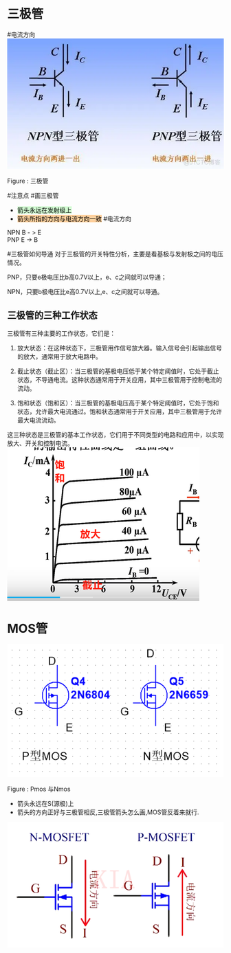 
# 三极管
#电流方向
![](assets/Pasted%20image%2020231112112326.png)

Figure : 三极管  

#注意点 #画三极管

- <mark style="background: #BBFABBA6;">箭头永远在发射级上</mark>
- <mark style="background: #FFB86CA6;">箭头所指的方向与电流方向一致</mark>
#电流方向

NPN B - > E  
PNP  E -> B

#三极管如何导通
对于三极管的开关特性分析，主要是看基极与发射极之间的电压情况。  

PNP，只要e极电压比b高0.7V以上，e、c之间就可以导通；  

NPN，只要b极电压比e高0.7V以上,e、c之间就可以导通。  

## 三极管的三种工作状态
  
三极管有三种主要的工作状态，它们是：  

1.  放大状态：在这种状态下，三极管用作信号放大器。输入信号会引起输出信号的放大，通常用于放大电路中。
    
2.  截止状态（截止区）：当三极管的基极电压低于某个特定阈值时，它处于截止状态，不导通电流。这种状态通常用于开关应用，其中三极管用于控制电流的流动。
    
3.  饱和状态（饱和区）：当三极管的基极电压高于某个特定阈值时，它处于饱和状态，允许最大电流通过。饱和状态通常用于开关应用，其中三极管用于允许最大电流流动。
    

这三种状态是三极管的基本工作状态，它们用于不同类型的电路和应用中，以实现放大、开关和控制电流。
![](assets/Pasted%20image%2020231112112540.png)

# MOS管

![](assets/截图_20231112113207.png)

Figure : Pmos 与Nmos  
 - 箭头永远在S(源极)上
 - 箭头的方向正好与三极管相反,三极管箭头怎么画,MOS管反着来就行.


![电流方向](assets/Pasted%20image%2020231124180023.png)